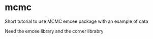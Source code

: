 # mcmc
Short tutorial to use MCMC emcee package with an example of data

Need the emcee library and the corner librabry